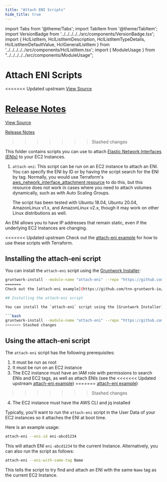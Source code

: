 ```yaml
---
title: "Attach ENI Scripts"
hide_title: true
---
```


import Tabs from '@theme/Tabs';
import TabItem from '@theme/TabItem';
import VersionBadge from '../../../../../src/components/VersionBadge.tsx';
import { HclListItem, HclListItemDescription, HclListItemTypeDetails, HclListItemDefaultValue, HclGeneralListItem } from '../../../../../src/components/HclListItem.tsx';
import { ModuleUsage } from "../../../../../src/components/ModuleUsage";

<VersionBadge repoTitle="Module Server" version="0.15.3" lastModifiedVersion="0.15.3"/>

# Attach ENI Scripts

<<<<<<< Updated upstream
<a href="https://github.com/tnn-tnn-tnn-tnn-tnn-gruntwork-io/terraform-aws-server/tree/v0.15.3/modules/attach-eni" className="link-button" title="View the source code for this module in GitHub.">View Source</a>

<a href="https://github.com/tnn-tnn-tnn-tnn-tnn-gruntwork-io/terraform-aws-server/releases/tag/v0.15.3" className="link-button" title="Release notes for only versions which impacted this module.">Release Notes</a>
=======
<a href="https://github.com/tnn-gruntwork-io/terraform-aws-server/tree/v0.15.3/modules/attach-eni" className="link-button" title="View the source code for this module in GitHub.">View Source</a>

<a href="https://github.com/tnn-gruntwork-io/terraform-aws-server/releases/tag/v0.15.3" className="link-button" title="Release notes for only versions which impacted this module.">Release Notes</a>
>>>>>>> Stashed changes

This folder contains scripts you can use to attach [Elastic Network Interfaces
(ENIs)](http://docs.aws.amazon.com/AWSEC2/latest/UserGuide/using-eni.html) to your EC2 Instances.

1.  `attach-eni`: This script can be run on an EC2 instance to attach an ENI. You can specify the ENI by ID or by having
    the script search for the ENI by tag. Normally, you would use Terraform's [aws_network_interface_attachment
    resource](https://www.terraform.io/docs/providers/aws/r/network_interface_attachment.html) to do this, but this
    resource does not work in cases where you need to attach volumes dynamically, such as with Auto Scaling Groups.

    The script has been tested with Ubuntu 18.04, Ubuntu 20.04, AmazonLinux v1.x, and AmazonLinux v2.x, though
    it may work on other Linux distributions as well.

An ENI allows you to have IP addresses that remain static, even if the underlying EC2 Instances are changing.

<<<<<<< Updated upstream
Check out the [attach-eni example](https://github.com/tnn-tnn-tnn-tnn-tnn-gruntwork-io/terraform-aws-server/tree/v0.15.3/examples/attach-eni) for how to use these scripts with Terraform.

## Installing the attach-eni script

You can install the `attach-eni` script using the [Gruntwork Installer](https://github.com/tnn-tnn-tnn-tnn-tnn-gruntwork-io/gruntwork-installer):

```bash
gruntwork-install --module-name "attach-eni" --repo "https://github.com/tnn-tnn-tnn-tnn-tnn-gruntwork-io/terraform-aws-server" --tag "0.1.10"
=======
Check out the [attach-eni example](https://github.com/tnn-gruntwork-io/terraform-aws-server/tree/v0.15.3/examples/attach-eni) for how to use these scripts with Terraform.

## Installing the attach-eni script

You can install the `attach-eni` script using the [Gruntwork Installer](https://github.com/tnn-gruntwork-io/gruntwork-installer):

```bash
gruntwork-install --module-name "attach-eni" --repo "https://github.com/tnn-gruntwork-io/terraform-aws-server" --tag "0.1.10"
>>>>>>> Stashed changes
```

## Using the attach-eni script

The `attach-eni` script has the following prerequisites:

1.  It must be run as root
2.  It must be run on an EC2 instance
3.  The EC2 instance must have an IAM role with permissions to search ENIs and EC2 tags, as well as attach ENIs (see the
<<<<<<< Updated upstream
    [attach-eni example](https://github.com/tnn-tnn-tnn-tnn-tnn-gruntwork-io/terraform-aws-server/tree/v0.15.3/examples/attach-eni))
=======
    [attach-eni example](https://github.com/tnn-gruntwork-io/terraform-aws-server/tree/v0.15.3/examples/attach-eni))
>>>>>>> Stashed changes
4.  The EC2 instance must have the AWS CLI and jq installed

Typically, you'll want to run the `attach-eni` script in the User Data of your EC2 instances so it attaches the ENI at
boot time.

Here is an example usage:

```bash
attach-eni --eni-id eni-abcd1234
```

This will attach ENI `eni-abcd1234` to the current Instance. Alternatively, you can also run the script as follows:

```bash
attach-eni --eni-with-same-tag Name
```

This tells the script to try find and attach an ENI with the same `Name` tag as the current EC2 Instance.


<!-- ##DOCS-SOURCER-START
{
  "originalSources": [
<<<<<<< Updated upstream
    "https://github.com/tnn-tnn-tnn-tnn-tnn-gruntwork-io/terraform-aws-server/tree/v0.15.3/modules/attach-eni/readme.md",
    "https://github.com/tnn-tnn-tnn-tnn-tnn-gruntwork-io/terraform-aws-server/tree/v0.15.3/modules/attach-eni/variables.tf",
    "https://github.com/tnn-tnn-tnn-tnn-tnn-gruntwork-io/terraform-aws-server/tree/v0.15.3/modules/attach-eni/outputs.tf"
=======
    "https://github.com/tnn-gruntwork-io/terraform-aws-server/tree/v0.15.3/modules/attach-eni/readme.md",
    "https://github.com/tnn-gruntwork-io/terraform-aws-server/tree/v0.15.3/modules/attach-eni/variables.tf",
    "https://github.com/tnn-gruntwork-io/terraform-aws-server/tree/v0.15.3/modules/attach-eni/outputs.tf"
>>>>>>> Stashed changes
  ],
  "sourcePlugin": "module-catalog-api",
  "hash": "165b89b6fff232c97a17031745253efb"
}
##DOCS-SOURCER-END -->
